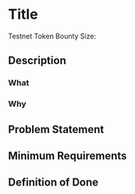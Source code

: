 # Title

Testnet Token Bounty Size: 

## Description

### What

### Why

## Problem Statement

## Minimum Requirements

## Definition of Done
